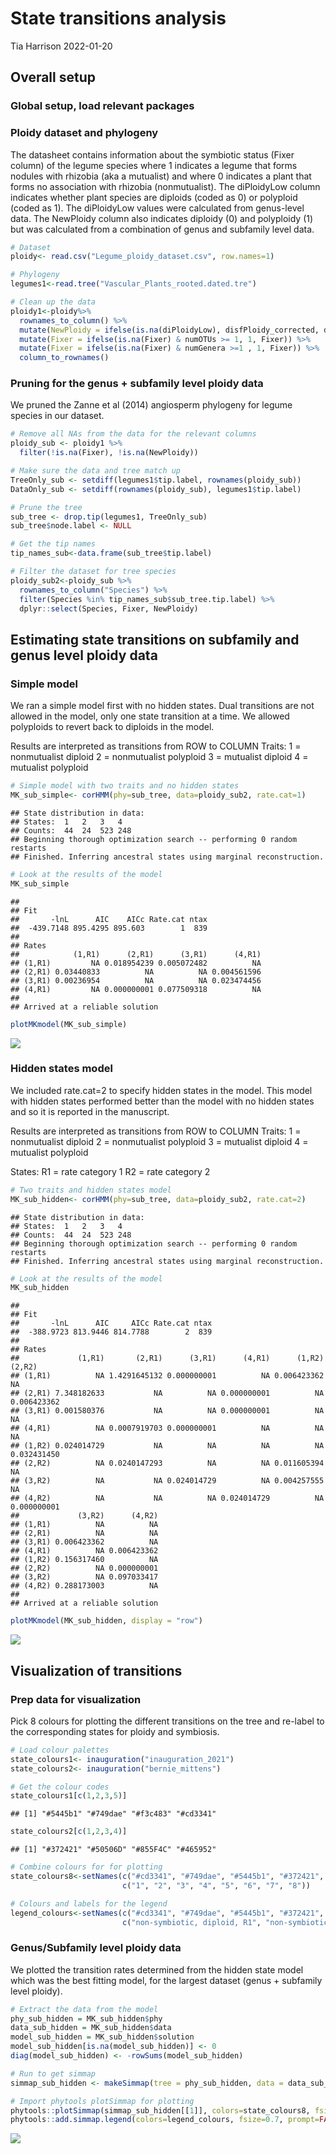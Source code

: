 State transitions analysis
================
Tia Harrison
2022-01-20

## Overall setup

### Global setup, load relevant packages

### Ploidy dataset and phylogeny

The datasheet contains information about the symbiotic status (Fixer
column) of the legume species where 1 indicates a legume that forms
nodules with rhizobia (aka a mutualist) and where 0 indicates a plant
that forms no association with rhizobia (nonmutualist). The diPloidyLow
column indicates whether plant species are diploids (coded as 0) or
polyploid (coded as 1). The diPloidyLow values were calculated from
genus-level data. The NewPloidy column also indicates diploidy (0) and
polyploidy (1) but was calculated from a combination of genus and
subfamily level data.

``` r
# Dataset 
ploidy<- read.csv("Legume_ploidy_dataset.csv", row.names=1)

# Phylogeny 
legumes1<-read.tree("Vascular_Plants_rooted.dated.tre")

# Clean up the data 
ploidy1<-ploidy%>%
  rownames_to_column() %>%
  mutate(NewPloidy = ifelse(is.na(diPloidyLow), disfPloidy_corrected, diPloidyLow)) %>%
  mutate(Fixer = ifelse(is.na(Fixer) & numOTUs >= 1, 1, Fixer)) %>%
  mutate(Fixer = ifelse(is.na(Fixer) & numGenera >=1 , 1, Fixer)) %>%
  column_to_rownames()
```

### Pruning for the genus + subfamily level ploidy data

We pruned the Zanne et al (2014) angiosperm phylogeny for legume species
in our dataset.

``` r
# Remove all NAs from the data for the relevant columns 
ploidy_sub <- ploidy1 %>% 
  filter(!is.na(Fixer), !is.na(NewPloidy))

# Make sure the data and tree match up 
TreeOnly_sub <- setdiff(legumes1$tip.label, rownames(ploidy_sub))
DataOnly_sub <- setdiff(rownames(ploidy_sub), legumes1$tip.label)

# Prune the tree 
sub_tree <- drop.tip(legumes1, TreeOnly_sub)
sub_tree$node.label <- NULL

# Get the tip names 
tip_names_sub<-data.frame(sub_tree$tip.label)

# Filter the dataset for tree species 
ploidy_sub2<-ploidy_sub %>%
  rownames_to_column("Species") %>%
  filter(Species %in% tip_names_sub$sub_tree.tip.label) %>%
  dplyr::select(Species, Fixer, NewPloidy)
```

## Estimating state transitions on subfamily and genus level ploidy data

### Simple model

We ran a simple model first with no hidden states. Dual transitions are
not allowed in the model, only one state transition at a time. We
allowed polyploids to revert back to diploids in the model.

Results are interpreted as transitions from ROW to COLUMN Traits: 1 =
nonmutualist diploid 2 = nonmutualist polyploid 3 = mutualist diploid 4
= mutualist polyploid

``` r
# Simple model with two traits and no hidden states 
MK_sub_simple<- corHMM(phy=sub_tree, data=ploidy_sub2, rate.cat=1)
```

    ## State distribution in data:
    ## States:  1   2   3   4   
    ## Counts:  44  24  523 248 
    ## Beginning thorough optimization search -- performing 0 random restarts 
    ## Finished. Inferring ancestral states using marginal reconstruction.

``` r
# Look at the results of the model 
MK_sub_simple
```

    ## 
    ## Fit
    ##       -lnL      AIC    AICc Rate.cat ntax
    ##  -439.7148 895.4295 895.603        1  839
    ## 
    ## Rates
    ##            (1,R1)      (2,R1)      (3,R1)      (4,R1)
    ## (1,R1)         NA 0.018954239 0.005072482          NA
    ## (2,R1) 0.03440833          NA          NA 0.004561596
    ## (3,R1) 0.00236954          NA          NA 0.023474456
    ## (4,R1)         NA 0.000000001 0.077509318          NA
    ## 
    ## Arrived at a reliable solution

``` r
plotMKmodel(MK_sub_simple)
```

![](State_transitions_analysis_files/figure-gfm/unnamed-chunk-3-1.png)<!-- -->

### Hidden states model

We included rate.cat=2 to specify hidden states in the model. This model
with hidden states performed better than the model with no hidden states
and so it is reported in the manuscript.

Results are interpreted as transitions from ROW to COLUMN Traits: 1 =
nonmutualist diploid 2 = nonmutualist polyploid 3 = mutualist diploid 4
= mutualist polyploid

States: R1 = rate category 1 R2 = rate category 2

``` r
# Two traits and hidden states model 
MK_sub_hidden<- corHMM(phy=sub_tree, data=ploidy_sub2, rate.cat=2)
```

    ## State distribution in data:
    ## States:  1   2   3   4   
    ## Counts:  44  24  523 248 
    ## Beginning thorough optimization search -- performing 0 random restarts 
    ## Finished. Inferring ancestral states using marginal reconstruction.

``` r
# Look at the results of the model 
MK_sub_hidden
```

    ## 
    ## Fit
    ##       -lnL      AIC     AICc Rate.cat ntax
    ##  -388.9723 813.9446 814.7788        2  839
    ## 
    ## Rates
    ##             (1,R1)       (2,R1)      (3,R1)      (4,R1)      (1,R2)      (2,R2)
    ## (1,R1)          NA 1.4291645132 0.000000001          NA 0.006423362          NA
    ## (2,R1) 7.348182633           NA          NA 0.000000001          NA 0.006423362
    ## (3,R1) 0.001580376           NA          NA 0.000000001          NA          NA
    ## (4,R1)          NA 0.0007919703 0.000000001          NA          NA          NA
    ## (1,R2) 0.024014729           NA          NA          NA          NA 0.032431450
    ## (2,R2)          NA 0.0240147293          NA          NA 0.011605394          NA
    ## (3,R2)          NA           NA 0.024014729          NA 0.004257555          NA
    ## (4,R2)          NA           NA          NA 0.024014729          NA 0.000000001
    ##             (3,R2)      (4,R2)
    ## (1,R1)          NA          NA
    ## (2,R1)          NA          NA
    ## (3,R1) 0.006423362          NA
    ## (4,R1)          NA 0.006423362
    ## (1,R2) 0.156317460          NA
    ## (2,R2)          NA 0.000000001
    ## (3,R2)          NA 0.097033417
    ## (4,R2) 0.288173003          NA
    ## 
    ## Arrived at a reliable solution

``` r
plotMKmodel(MK_sub_hidden, display = "row")
```

![](State_transitions_analysis_files/figure-gfm/unnamed-chunk-4-1.png)<!-- -->

## Visualization of transitions

### Prep data for visualization

Pick 8 colours for plotting the different transitions on the tree and
re-label to the corresponding states for ploidy and symbiosis.

``` r
# Load colour palettes 
state_colours1<- inauguration("inauguration_2021")
state_colours2<- inauguration("bernie_mittens")

# Get the colour codes 
state_colours1[c(1,2,3,5)]
```

    ## [1] "#5445b1" "#749dae" "#f3c483" "#cd3341"

``` r
state_colours2[c(1,2,3,4)]
```

    ## [1] "#372421" "#50506D" "#855F4C" "#465952"

``` r
# Combine colours for for plotting 
state_colours8<-setNames(c("#cd3341", "#749dae", "#5445b1", "#372421", "#50506D", "#465952", "#f3c483", "#855F4C"),
                         c("1", "2", "3", "4", "5", "6", "7", "8")) 

# Colours and labels for the legend
legend_colours<-setNames(c("#cd3341", "#749dae", "#5445b1", "#372421", "#50506D", "#465952", "#f3c483", "#855F4C"),
                         c("non-symbiotic, diploid, R1", "non-symbiotic, polyploid, R1", "symbiotic, diploid, R1", "symbiotic, polyploid, R1", "non-symbiotic, diploid, R2", "non-symbiotic, polyploid, R2", "symbiotic, diploid, R2", "symbiotic, polyploid, R2")) 
```

### Genus/Subfamily level ploidy data

We plotted the transition rates determined from the hidden state model
which was the best fitting model, for the largest dataset (genus +
subfamily level ploidy).

``` r
# Extract the data from the model 
phy_sub_hidden = MK_sub_hidden$phy
data_sub_hidden = MK_sub_hidden$data
model_sub_hidden = MK_sub_hidden$solution
model_sub_hidden[is.na(model_sub_hidden)] <- 0
diag(model_sub_hidden) <- -rowSums(model_sub_hidden)

# Run to get simmap 
simmap_sub_hidden <- makeSimmap(tree = phy_sub_hidden, data = data_sub_hidden, model = model_sub_hidden, rate.cat = 2)

# Import phytools plotSimmap for plotting
phytools::plotSimmap(simmap_sub_hidden[[1]], colors=state_colours8, fsize = 0.05, type="fan")
phytools::add.simmap.legend(colors=legend_colours, fsize=0.7, prompt=FALSE, x=-120, y=70, vertical=TRUE)
```

![](State_transitions_analysis_files/figure-gfm/unnamed-chunk-6-1.png)<!-- -->

